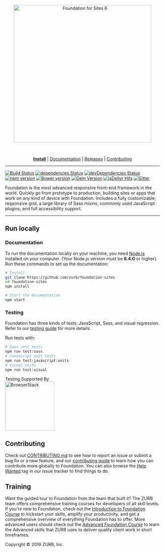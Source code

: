 <p align="center">
  <a href="http://foundation.zurb.com/">
    <img src="https://user-images.githubusercontent.com/9939075/38782856-2a64a43e-40fa-11e8-89cd-e873af03b3c4.png" alt="Foundation for Sites 6" width="448px" style="max-width:100%;"/>
  </a>
</p>
 
 


<p align="center">
  <a href="https://foundation.zurb.com/sites/docs/installation.html"><b>Install</b></a>
  | <a href="https://foundation.zurb.com/sites/docs">Documentation</a>
  | <a href="https://github.com/zurb/foundation-sites/releases">Releases</a>
  | <a href="CONTRIBUTING.md">Contributing</a>
</p>

---


[![Build Status](https://travis-ci.org/zurb/foundation-sites.svg?branch=develop)](https://travis-ci.org/zurb/foundation-sites)
[![dependencies Status](https://david-dm.org/zurb/foundation-sites/status.svg)](https://david-dm.org/zurb/foundation-sites)
[![devDependencies Status](https://david-dm.org/zurb/foundation-sites/dev-status.svg)](https://david-dm.org/zurb/foundation-sites?type=dev)
[![npm version](https://badge.fury.io/js/foundation-sites.svg)](https://badge.fury.io/js/foundation-sites)
[![Bower version](https://badge.fury.io/bo/foundation-sites.svg)](https://badge.fury.io/bo/foundation-sites)
[![Gem Version](https://badge.fury.io/rb/foundation-rails.svg)](https://badge.fury.io/rb/foundation-rails)
[![jsDelivr Hits](https://data.jsdelivr.com/v1/package/npm/foundation-sites/badge?style=rounded)](https://www.jsdelivr.com/package/npm/foundation-sites)
[![Gitter](https://badges.gitter.im/Join%20Chat.svg)](https://gitter.im/zurb/foundation-sites?utm_source=badge&utm_medium=badge&utm_campaign=pr-badge)

Foundation is the most advanced responsive front-end framework in the world. Quickly go from prototype to production, building sites or apps that work on any kind of device with Foundation. Includes a fully customizable, responsive grid, a large library of Sass mixins, commonly used JavaScript plugins, and full accessibility support.

---

## Run locally

### Documentation

To run the documentation locally on your machine, you need [Node.js](https://nodejs.org/en/) installed on your computer. (Your Node.js version must be **6.4.0** or higher). Run these commands to set up the documentation:

```bash
# Install
git clone https://github.com/zurb/foundation-sites
cd foundation-sites
npm install

# Start the documentation
npm start
```

### Testing

Foundation has three kinds of tests: JavaScript, Sass, and visual regression. Refer to our [testing guide](https://github.com/zurb/foundation-sites/wiki/Testing-Guide) for more details.

Run tests with:
```bash
# Sass unit tests
npm run test:sass
# JavaScript unit tests
npm run test:javascript:units
# Visual tests
npm run test:visual
```

Testing Supported By<br/>
<img width="160" src="http://foundation.zurb.com/sites/docs/assets/img/logos/browser-stack.svg" alt="BrowserStack"/>

## Contributing

Check out [CONTRIBUTING.md](CONTRIBUTING.md) to see how to report an issue or submit a bug fix or a new feature, and our  [contributing guide](http://foundation.zurb.com/develop/contribute.html) to learn how you can contribute more globally to Foundation. You can also browse the [Help Wanted](https://github.com/zurb/foundation-sites/labels/help%20wanted) tag in our issue tracker to find things to do.

## Training

Want the guided tour to Foundation from the team that built it? The ZURB team offers comprehensive training courses for developers of all skill levels. If you're new to Foundation, check out the [Introduction to Foundation Course](http://zurb.com/university/foundation-intro?utm_source=Github%20Repo&utm_medium=website&utm_campaign=readme&utm_content=readme%20training%20link) to kickstart your skills, amplify your productivity, and get a comprehensive overview of everything Foundation has to offer. More advanced users should check out the [Advanced Foundation Course](http://zurb.com/university/advanced-foundation-training?utm_source=Github%20Repo&utm_medium=website&utm_campaign=readme&utm_content=readme%20training%20link) to learn the Advanced skills that ZURB uses to deliver quality client work in short timeframes.

Copyright © 2019 ZURB, Inc.
